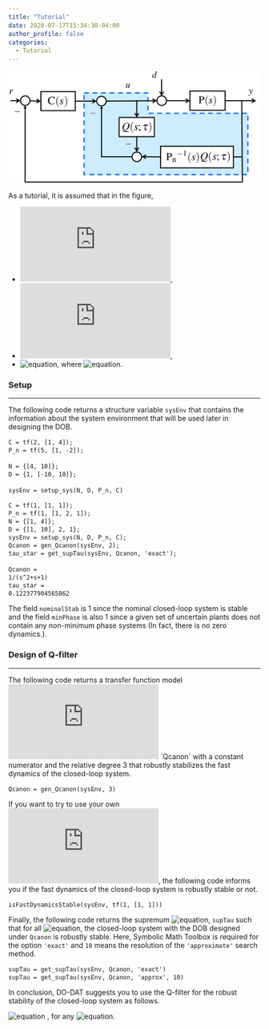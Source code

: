 ```yaml
---
title: "Tutorial"
date: 2020-07-17T15:34:30-04:00
author_profile: false
categories:
  - Tutorial
---
```


<img src="https://github.com/do-dat/do-dat.github.io/blob/master/assets/images/DOB.png?raw=true" alt="Sublime's custom image"/>


As a tutorial, it is assumed that in the figure,

- ![equation](https://latex.codecogs.com/gif.latex?C(s)&space;=&space;2/(s&plus;4)),
- ![equation](https://latex.codecogs.com/gif.latex?P_n(s)&space;=&space;5/(s-2)),
- ![equation](https://latex.codecogs.com/gif.latex?P(s)&space;=&space;\beta_0/(s&plus;\alpha_0)), where ![equation](https://latex.codecogs.com/gif.latex?4\leq\beta_0\leq&space;10,\:-10\leq\alpha_0\leq&space;10).

### Setup

---

The following code returns a structure variable `sysEnv` that contains the information about the system environment that will be used later in designing the DOB.

```
C = tf(2, [1, 4]);
P_n = tf(5, [1, -2]);

N = {[4, 10]};
D = {1, [-10, 10]};

sysEnv = setup_sys(N, D, P_n, C)
```
```
C = tf(1, [1, 1]);
P_n = tf(1, [1, 2, 1]);
N = {[1, 4]};
D = {[1, 10], 2, 1};
sysEnv = setup_sys(N, D, P_n, C);
Qcanon = gen_Qcanon(sysEnv, 2);
tau_star = get_supTau(sysEnv, Qcanon, 'exact');

Qcanon =
1/(s^2+s+1)
tau_star = 
0.122377904565862
```
The field `nominalStab` is 1 since the nominal closed-loop system is stable and the field `minPhase` is also 1 since a given set of uncertain plants does not contain any non-minimum phase systems (In fact, there is no zero dynamics.).

### Design of Q-filter

---

The following code returns a transfer function model ![equation](https://latex.codecogs.com/gif.latex?Q(s;1)) `Qcanon` with a constant numerator and the relative degree 3 that robustly stabilizes the fast dynamics of the closed-loop system.

```
Qcanon = gen_Qcanon(sysEnv, 3)
```

If you want to try to use your own ![equation](https://latex.codecogs.com/gif.latex?Q(s;1)=1/(s&plus;1)), the following code informs you if the fast dynamics of the closed-loop system is robustly stable or not.

```
isFastDynamicsStable(sysEnv, tf(1, [1, 1]))
```

Finally, the following code returns the supremum ![equation](https://latex.codecogs.com/gif.latex?\tau^*), `supTau` such that for all ![equation](https://latex.codecogs.com/gif.latex?0<\tau<\tau^*), the closed-loop system with the DOB designed under `Qcanon` is robustly stable. Here, Symbolic Math Toolbox is required for the option `'exact'` and `10` means the resolution of the `'approximate'` search method.


```
supTau = get_supTau(sysEnv, Qcanon, 'exact')
supTau = get_supTau(sysEnv, Qcanon, 'approx', 10)
```

In conclusion, DO-DAT suggests you to use the Q-filter for the robust stability of the closed-loop system as follows.

![equation](https://latex.codecogs.com/gif.latex?Q(s;\tau)&space;=&space;\frac{0.5}{(\tau&space;s)^3&plus;2(\tau&space;s)^2&plus;&space;(\tau&space;s)&space;&plus;&space;0.5}) , for any ![equation](https://latex.codecogs.com/gif.latex?0<\tau<0.0232).
